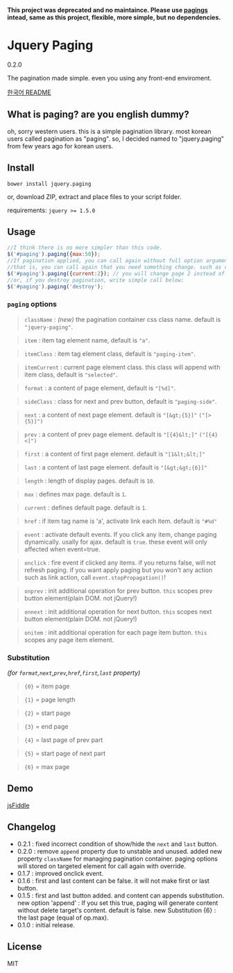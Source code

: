 **This project was deprecated and no maintaince. Please use [pagings](https://github.com/composite/pagings) intead, same as this project, flexible, more simple, but no dependencies.**

# Jquery Paging

0.2.0

The pagination made simple. even you using any front-end enviroment.

[한국어 README](README.ko.md)

## What is paging? are you english dummy?

oh, sorry western users. this is a simple pagination library.
most korean users called pagination as "paging".
so, I decided named to "jquery.paging" from few years ago for korean users.

## Install

`bower install jquery.paging`

or, download ZIP, extract and place files to your script folder.

requirements: `jquery >= 1.5.0`

## Usage

```js
//I think there is no more simpler than this code.
$('#paging').paging({max:50});
//If pagination applied, you can call again without full option arguments.
//that is, you can call again that you need something change. such as change current page:
$('#paging').paging({current:2}); // you will change page 2 instead of 1 of 50 page.
//or, if you destroy pagination, write simple call below:
$('#paging').paging('destroy');
```

### `paging` options

>`className` : *(new)* the pagination container css class name. default is `"jquery-paging"`.

>`item` : item tag element name, default is `"a"`.

>`itemClass` : item tag element class, default is `"paging-item"`.

>`itemCurrent` : current page element class. this class will append with item class, default is `"selected"`.

>`format` : a content of page element, default is `"[%d]"`.

>`sideClass` : class for next and prev button, default is `"paging-side"`.

>`next` : a content of next page element. default is `"[&gt;{5}]"` `("[>{5}]")`

>`prev` : a content of prev page element. default is `"[{4}&lt;]"` `("[{4}<]")`

>`first` : a content of first page element. default is `"[1&lt;&lt;]"`

>`last` : a content of last page element. default is `"[&gt;&gt;{6}]"`

>`length` : length of display pages. default is `10`.

>`max` : defines max page. default is `1`.

>`current` : defines default page. default is `1`.

>`href` : if item tag name is 'a', activate link each item. default is `"#%d"`

>`event` : activate default events. If you click any item, change paging dynamically. usally for ajax. default is `true`.
these event will only affected when event=true.

>`onclick` : fire event if clicked any items. if you returns false, will not refresh paging. if you want apply paging but you won't any action such as link action, call `event.stopPropagation()`!

>`onprev` : init additional operation for prev button. `this` scopes prev button element(plain DOM. not jQuery!)

>`onnext` : init additional operation for next button. `this` scopes next button element(plain DOM. not jQuery!)

>`onitem` : init additional operation for each page item button. `this` scopes any page item element.

### Substitution

*(for `format`,`next`,`prev`,`href`,`first`,`last` property)*

>`{0}` = item page

>`{1}` = page length

>`{2}` = start page

>`{3}` = end page

>`{4}` = last page of prev part

>`{5}` = start page of next part

>`{6}` = max page

## Demo

[jsFiddle](https://jsfiddle.net/composite/8eyccoft/)

## Changelog

- 0.2.1 : fixed incorrect condition of show/hide the `next` and `last` button.
- 0.2.0 : remove `append` property due to unstable and unused.
added new property `className` for managing pagination container.
paging options will stored on targeted element for call again with override.
- 0.1.7 : improved onclick event.
- 0.1.6 : first and last content can be false. it will not make first or last button.
- 0.1.5 :
first and last button added. and content can appends substitution.
new option 'append' : If you set this true, paging will generate content without delete target's content. default is false.
new Substitution {6} : the last page (equal of op.max).
- 0.1.0 : initial release.


## License

MIT
